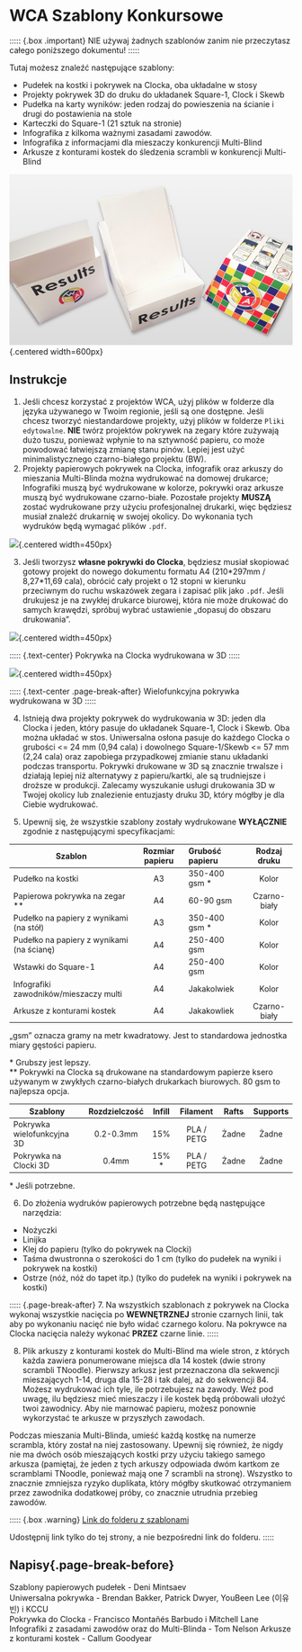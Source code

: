# WCA Szablony Konkursowe

::::: {.box .important}
NIE używaj żadnych szablonów zanim nie przeczytasz całego poniższego dokumentu!
:::::

Tutaj możesz znaleźć następujące szablony:

- Pudełek na kostki i pokrywek na Clocka, oba układalne w stosy
- Projekty pokrywek 3D do druku do układanek Square-1, Clock i Skewb
- Pudełka na karty wyników: jeden rodzaj do powieszenia na ścianie i drugi do postawienia na stole
- Karteczki do Square-1 (21 sztuk na stronie)
- Infografika z kilkoma ważnymi zasadami zawodów.
- Infografika z informacjami dla mieszaczy konkurencji Multi-Blind
- Arkusze z konturami kostek do śledzenia scrambli w konkurencji Multi-Blind

![](images/results_boxes_and_cube_cover.jpg){.centered width=600px}

## Instrukcje

1. Jeśli chcesz korzystać z projektów WCA, użyj plików w folderze dla języka używanego w Twoim regionie, jeśli są one dostępne. Jeśli chcesz tworzyć niestandardowe projekty, użyj plików w folderze `Pliki edytowalne`. **NIE** twórz projektów pokrywek na zegary które zużywają dużo tuszu, ponieważ wpłynie to na sztywność papieru, co może powodować łatwiejszą zmianę stanu pinów. Lepiej jest użyć minimalistycznego czarno-białego projektu (BW).
2. Projekty papierowych pokrywek na Clocka, infografik oraz arkuszy do mieszania Multi-Blinda można wydrukować na domowej drukarce; Infografiki muszą być wydrukowane w kolorze, pokrywki oraz arkusze muszą być wydrukowane czarno-białe. Pozostałe projekty **MUSZĄ** zostać wydrukowane przy użyciu profesjonalnej drukarki, więc będziesz musiał znaleźć drukarnię w swojej okolicy. Do wykonania tych wydruków będą wymagać plików `.pdf`.

![](images/paper_clock_covers.jpg){.centered width=450px}

3. Jeśli tworzysz **własne pokrywki do Clocka**, będziesz musiał skopiować gotowy projekt do nowego dokumentu formatu A4 (210\*297mm / 8,27\*11,69 cala), obrócić cały projekt o 12 stopni w kierunku przeciwnym do ruchu wskazówek zegara i zapisać plik jako `.pdf`. Jeśli drukujesz je na zwykłej drukarce biurowej, która nie może drukować do samych krawędzi, spróbuj wybrać ustawienie „dopasuj do obszaru drukowania”.

![](images/clock_in_3d_cover.jpg){.centered width=450px}

::::: {.text-center}
Pokrywka na Clocka wydrukowana w 3D
:::::

![](images/sq1_in_3d_cover.jpg){.centered width=450px}

::::: {.text-center .page-break-after}
Wielofunkcyjna pokrywka wydrukowana w 3D
:::::

4. Istnieją dwa projekty pokrywek do wydrukowania w 3D: jeden dla Clocka i jeden, który pasuje do układanek Square-1, Clock i Skewb. Oba można układać w stos. Uniwersalna osłona pasuje do każdego Clocka o grubości <= 24 mm (0,94 cala) i dowolnego Square-1/Skewb <= 57 mm (2,24 cala) oraz zapobiega przypadkowej zmianie stanu układanki podczas transportu. Pokrywki drukowane w 3D są znacznie trwalsze i działają lepiej niż alternatywy z papieru/kartki, ale są trudniejsze i droższe w produkcji. Zalecamy wyszukanie usługi drukowania 3D w Twojej okolicy lub znalezienie entuzjasty druku 3D, który mógłby je dla Ciebie wydrukować.

5. Upewnij się, że wszystkie szablony zostały wydrukowane **WYŁĄCZNIE** zgodnie z następującymi specyfikacjami:

| Szablon                                   | Rozmiar papieru | Grubość papieru |  Rodzaj druku  |
| ----------------------------------------- | :-------------: | :-------------- | :------------: |
| Pudełko na kostki                         |       A3        | 350-400 gsm \*  |     Kolor      |
| Papierowa pokrywka na zegar \*\*          |       A4        | 60-90 gsm       |  Czarno-biały  |
| Pudełko na papiery z wynikami (na stół)   |       A3        | 350-400 gsm \*  |     Kolor      |
| Pudełko na papiery z wynikami (na ścianę) |       A4        | 250-400 gsm     |     Kolor      |
| Wstawki do Square-1                       |       A4        | 250-400 gsm     |     Kolor      |
| Infografiki zawodników/mieszaczy multi    |       A4        | Jakakolwiek     |     Kolor      |
| Arkusze z konturami kostek                |       A4        | Jakakowliek     |  Czarno-biały  |

„gsm” oznacza gramy na metr kwadratowy. Jest to standardowa jednostka miary gęstości papieru.

\* Grubszy jest lepszy.<br/>
\*\* Pokrywki na Clocka są drukowane na standardowym papierze ksero używanym w zwykłych czarno-białych drukarkach biurowych. 80 gsm to najlepsza opcja.

| Szablony                                | Rozdzielczość |  Infill  |  Filament  |  Rafts  | Supports |
| --------------------------------------- | :-----------: | :------: | :--------: | :-----: | :------: |
| Pokrywka wielofunkcyjna 3D              |   0.2-0.3mm   |   15%    | PLA / PETG |  Żadne  |  Żadne   |
| Pokrywka na Clocki 3D                   |     0.4mm     |   15% \* | PLA / PETG |  Żadne  |  Żadne   |

\* Jeśli potrzebne.

6. Do złożenia wydruków papierowych potrzebne będą następujące narzędzia:

- Nożyczki
- Linijka
- Klej do papieru (tylko do pokrywek na Clocki)
- Taśma dwustronna o szerokości do 1 cm (tylko do pudełek na wyniki i pokrywek na kostki)
- Ostrze (nóż, nóż do tapet itp.) (tylko do pudełek na wyniki i pokrywek na kostki)

::::: {.page-break-after}
7. Na wszystkich szablonach z pokrywek na Clocka wykonaj wszystkie nacięcia po **WEWNĘTRZNEJ** stronie czarnych linii, tak aby po wykonaniu nacięć nie było widać czarnego koloru. Na pokrywce na Clocka nacięcia należy wykonać **PRZEZ** czarne linie.
:::::

8. Plik arkuszy z konturami kostek do Multi-Blind ma wiele stron, z których każda zawiera ponumerowane miejsca dla 14 kostek (dwie strony scrambli TNoodle). Pierwszy arkusz jest przeznaczona dla sekwencji mieszających 1-14, druga dla 15-28 i tak dalej, aż do sekwencji 84. Możesz wydrukować ich tyle, ile potrzebujesz na zawody. Weź pod uwagę, ilu będziesz mieć mieszaczy i ile kostek będą próbowali ułożyć twoi zawodnicy. Aby nie marnować papieru, możesz ponownie wykorzystać te arkusze w przyszłych zawodach.

Podczas mieszania Multi-Blinda, umieść każdą kostkę na numerze scrambla, który został na niej zastosowany. Upewnij się również, że nigdy nie ma dwóch osób mieszających kostki przy użyciu takiego samego arkusza (pamiętaj, że jeden z tych arkuszy odpowiada dwóm kartkom ze scramblami TNoodle, ponieważ mają one 7 scrambli na stronę). Wszystko to znacznie zmniejsza ryzyko duplikata, który mógłby skutkować otrzymaniem przez zawodnika dodatkowej próby, co znacznie utrudnia przebieg zawodów.

::::: {.box .warning}
[Link do folderu z szablonami ](https://drive.google.com/drive/folders/1EVqEWSqruZ8_vEJpUmqhFUqaikzgUkkP?usp=sharing)

Udostępnij link tylko do tej strony, a nie bezpośredni link do folderu.
:::::

## Napisy{.page-break-before}

Szablony papierowych pudełek - Deni Mintsaev<br/>
Uniwersalna pokrywka - Brendan Bakker, Patrick Dwyer, YouBeen Lee (이유빈) i KCCU<br/>
Pokrywka do Clocka - Francisco Montañés Barbudo i Mitchell Lane<br/>
Infografiki z zasadami zawodów oraz do Multi-Blinda - Tom Nelson
Arkusze z konturami kostek - Callum Goodyear
